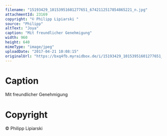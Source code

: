 ```yaml
---
filename: "15193429_10153951601277651_6742112517854865221_n.jpg"
attachmentId: 23169
copyright: "© Philipp Lipiarski "
source: "Philipp"
altText: "Joya"
caption: "Mit freundlicher Genehmigung"
width: 960
height: 640
mimeType: "image/jpeg"
uploadDate: "2017-04-21 10:08:15"
originalUrl: "https://bxq4fb.myraidbox.de/i/15193429_10153951601277651_6742112517854865221_n.jpg"
---
```


# Caption

Mit freundlicher Genehmigung

# Copyright

© Philipp Lipiarski 
